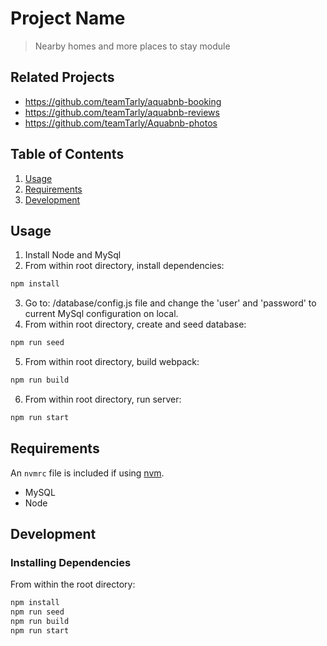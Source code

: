 # Project Name

> Nearby homes and more places to stay module

## Related Projects

  - https://github.com/teamTarly/aquabnb-booking
  - https://github.com/teamTarly/aquabnb-reviews
  - https://github.com/teamTarly/Aquabnb-photos

## Table of Contents

1. [Usage](#Usage)
1. [Requirements](#requirements)
1. [Development](#development)

## Usage

1.  Install Node and MySql
2.  From within root directory, install dependencies:
```sh
npm install
```
3. Go to: /database/config.js file and change the 'user' and 'password' to current MySql configuration on local.
4. From within root directory, create and seed database:
```sh
npm run seed
```
5. From within root directory, build webpack:
```sh
npm run build
```
6. From within root directory, run server:
```sh
npm run start
```

## Requirements

An `nvmrc` file is included if using [nvm](https://github.com/creationix/nvm).

- MySQL
- Node

## Development

### Installing Dependencies

From within the root directory:

```sh
npm install
npm run seed
npm run build
npm run start
```

